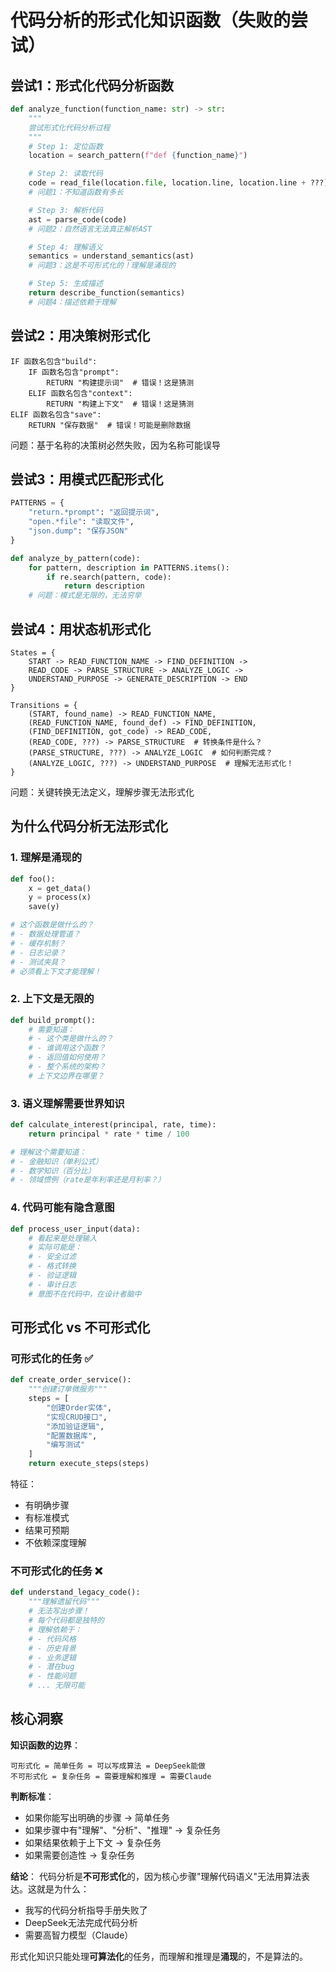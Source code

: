 # 代码分析的形式化知识函数（失败的尝试）

## 尝试1：形式化代码分析函数

```python
def analyze_function(function_name: str) -> str:
    """
    尝试形式化代码分析过程
    """
    # Step 1: 定位函数
    location = search_pattern(f"def {function_name}")

    # Step 2: 读取代码
    code = read_file(location.file, location.line, location.line + ???)
    # 问题1：不知道函数有多长

    # Step 3: 解析代码
    ast = parse_code(code)
    # 问题2：自然语言无法真正解析AST

    # Step 4: 理解语义
    semantics = understand_semantics(ast)
    # 问题3：这是不可形式化的！理解是涌现的

    # Step 5: 生成描述
    return describe_function(semantics)
    # 问题4：描述依赖于理解
```

## 尝试2：用决策树形式化

```
IF 函数名包含"build":
    IF 函数名包含"prompt":
        RETURN "构建提示词"  # 错误！这是猜测
    ELIF 函数名包含"context":
        RETURN "构建上下文"  # 错误！这是猜测
ELIF 函数名包含"save":
    RETURN "保存数据"  # 错误！可能是删除数据
```

问题：基于名称的决策树必然失败，因为名称可能误导

## 尝试3：用模式匹配形式化

```python
PATTERNS = {
    "return.*prompt": "返回提示词",
    "open.*file": "读取文件",
    "json.dump": "保存JSON"
}

def analyze_by_pattern(code):
    for pattern, description in PATTERNS.items():
        if re.search(pattern, code):
            return description
    # 问题：模式是无限的，无法穷举
```

## 尝试4：用状态机形式化

```
States = {
    START -> READ_FUNCTION_NAME -> FIND_DEFINITION ->
    READ_CODE -> PARSE_STRUCTURE -> ANALYZE_LOGIC ->
    UNDERSTAND_PURPOSE -> GENERATE_DESCRIPTION -> END
}

Transitions = {
    (START, found_name) -> READ_FUNCTION_NAME,
    (READ_FUNCTION_NAME, found_def) -> FIND_DEFINITION,
    (FIND_DEFINITION, got_code) -> READ_CODE,
    (READ_CODE, ???) -> PARSE_STRUCTURE  # 转换条件是什么？
    (PARSE_STRUCTURE, ???) -> ANALYZE_LOGIC  # 如何判断完成？
    (ANALYZE_LOGIC, ???) -> UNDERSTAND_PURPOSE  # 理解无法形式化！
}
```

问题：关键转换无法定义，理解步骤无法形式化

## 为什么代码分析无法形式化

### 1. 理解是涌现的
```python
def foo():
    x = get_data()
    y = process(x)
    save(y)

# 这个函数是做什么的？
# - 数据处理管道？
# - 缓存机制？
# - 日志记录？
# - 测试夹具？
# 必须看上下文才能理解！
```

### 2. 上下文是无限的
```python
def build_prompt():
    # 需要知道：
    # - 这个类是做什么的？
    # - 谁调用这个函数？
    # - 返回值如何使用？
    # - 整个系统的架构？
    # 上下文边界在哪里？
```

### 3. 语义理解需要世界知识
```python
def calculate_interest(principal, rate, time):
    return principal * rate * time / 100

# 理解这个需要知道：
# - 金融知识（单利公式）
# - 数学知识（百分比）
# - 领域惯例（rate是年利率还是月利率？）
```

### 4. 代码可能有隐含意图
```python
def process_user_input(data):
    # 看起来是处理输入
    # 实际可能是：
    # - 安全过滤
    # - 格式转换
    # - 验证逻辑
    # - 审计日志
    # 意图不在代码中，在设计者脑中
```

## 可形式化 vs 不可形式化

### 可形式化的任务 ✅
```python
def create_order_service():
    """创建订单微服务"""
    steps = [
        "创建Order实体",
        "实现CRUD接口",
        "添加验证逻辑",
        "配置数据库",
        "编写测试"
    ]
    return execute_steps(steps)
```
特征：
- 有明确步骤
- 有标准模式
- 结果可预期
- 不依赖深度理解

### 不可形式化的任务 ❌
```python
def understand_legacy_code():
    """理解遗留代码"""
    # 无法写出步骤！
    # 每个代码都是独特的
    # 理解依赖于：
    # - 代码风格
    # - 历史背景
    # - 业务逻辑
    # - 潜在bug
    # - 性能问题
    # ... 无限可能
```

## 核心洞察

**知识函数的边界**：
```
可形式化 = 简单任务 = 可以写成算法 = DeepSeek能做
不可形式化 = 复杂任务 = 需要理解和推理 = 需要Claude
```

**判断标准**：
- 如果你能写出明确的步骤 → 简单任务
- 如果步骤中有"理解"、"分析"、"推理" → 复杂任务
- 如果结果依赖于上下文 → 复杂任务
- 如果需要创造性 → 复杂任务

**结论**：
代码分析是**不可形式化**的，因为核心步骤"理解代码语义"无法用算法表达。这就是为什么：
- 我写的代码分析指导手册失败了
- DeepSeek无法完成代码分析
- 需要高智力模型（Claude）

形式化知识只能处理**可算法化**的任务，而理解和推理是**涌现**的，不是算法的。